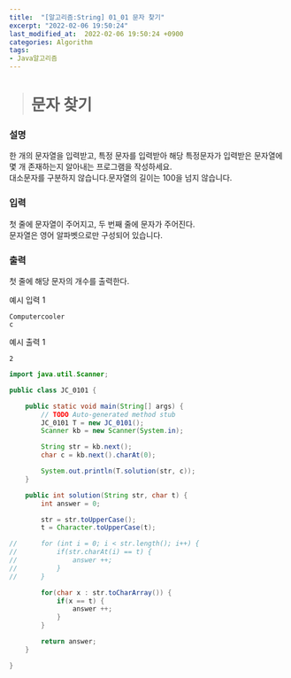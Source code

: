 ```yaml
---
title:  "[알고리즘:String] 01_01 문자 찾기"
excerpt: "2022-02-06 19:50:24"
last_modified_at:  2022-02-06 19:50:24 +0900
categories: Algorithm
tags:
- Java알고리즘
---
```


># 문자 찾기  

### 설명  

한 개의 문자열을 입력받고, 특정 문자를 입력받아 해당 특정문자가 입력받은 문자열에 몇 개 존재하는지 알아내는 프로그램을 작성하세요.  
대소문자를 구분하지 않습니다.문자열의 길이는 100을 넘지 않습니다.  

### 입력  

첫 줄에 문자열이 주어지고, 두 번째 줄에 문자가 주어진다.  
문자열은 영어 알파벳으로만 구성되어 있습니다.  

### 출력  
첫 줄에 해당 문자의 개수를 출력한다.


예시 입력 1   
```
Computercooler  
c
```
예시 출력 1  
```
2
```


```java
import java.util.Scanner;

public class JC_0101 {

	public static void main(String[] args) {
		// TODO Auto-generated method stub
		JC_0101 T = new JC_0101();
		Scanner kb = new Scanner(System.in);

		String str = kb.next();
		char c = kb.next().charAt(0);

		System.out.println(T.solution(str, c));
	}

	public int solution(String str, char t) {
		int answer = 0;

		str = str.toUpperCase();
		t = Character.toUpperCase(t);

//		for (int i = 0; i < str.length(); i++) {
//			if(str.charAt(i) == t) {
//				answer ++;
//			}
//		}

		for(char x : str.toCharArray()) {
			if(x == t) {
				answer ++;
			}
		}

		return answer;
	}

}


```

